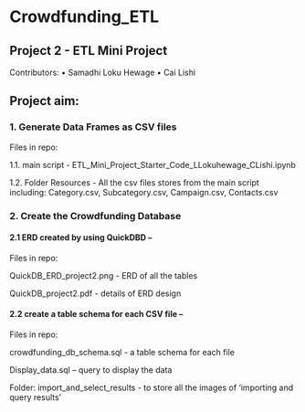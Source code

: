 # Crowdfunding_ETL

##  Project 2 - ETL Mini Project
 
Contributors:
•   Samadhi Loku Hewage
•   Cai Lishi



## **Project aim:**

### **1. Generate Data Frames as CSV files**

Files in repo:

1.1.	main script - ETL_Mini_Project_Starter_Code_LLokuhewage_CLishi.ipynb

1.2.	Folder Resources - All the csv files stores from the main script including: Category.csv, Subcategory.csv, Campaign.csv, Contacts.csv




### **2. Create the Crowdfunding Database**

#### 2.1 ERD created by using QuickDBD –

Files in repo: 

QuickDB_ERD_project2.png - ERD of all the tables

QuickDB_project2.pdf - details of ERD design


#### 2.2 create a table schema for each CSV file –

Files in repo:

crowdfunding_db_schema.sql  - a table schema for each file

Display_data.sql – query to display the data

Folder: import_and_select_results -  to store all the images of ‘importing and query results’
